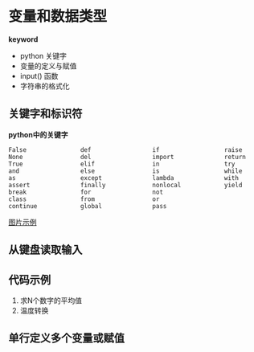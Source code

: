 # 变量和数据类型  
**keyword**  
- python 关键字  
- 变量的定义与赋值  
- input() 函数  
- 字符串的格式化  
## 关键字和标识符 
**python中的关键字**  

```
False               def                 if                  raise  
None                del                 import              return  
True                elif                in                  try  
and                 else                is                  while  
as                  except              lambda              with  
assert              finally             nonlocal            yield  
break               for                 not                  
class               from                or            
continue            global              pass
```

[图片示例](https://github.com/liytgy/python/blob/master/START/photo/%E5%85%B3%E9%94%AE%E5%AD%97py.png "python关键字")
## 从键盘读取输入  
## 代码示例  

1. 求N个数字的平均值  
2. 温度转换  
## 单行定义多个变量或赋值  
